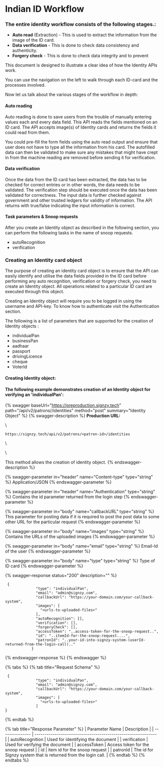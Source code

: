 # Indian ID Workflow

### The entire identity workflow consists of the following stages.:

* **Auto read** (Extraction) - This is used to extract the information from the image of the ID card.
* **Data verification** - This is done to check data consistency and authenticity.
* **Forgery check** - This is done to check data integrity and to prevent &#x20;

This document is designed to illustrate a clear idea of how the Identity APIs work.

You can use the navigation on the left to walk through each ID-card and the processes involved.

Now let us talk about the various stages of the workflow in depth:

#### Auto reading&#xD;

Auto reading is done to save users from the trouble of manually entering values each and every data field. This API reads the fields mentioned on an ID card. The API accepts image(s) of Identity cards and returns the fields it could read from them.

You could pre-fill the form fields using the auto read output and ensure that user does not have to type all the information from his card. The autofilled data can then be validated to make sure any mistakes that might have crept in from the machine reading are removed before sending it for verification.

#### Data verification&#xD;

Once the data from the ID card has been extracted, the data has to be checked for correct entries or in other words, the data needs to be validated. The verification step should be executed once the data has been validated for correctness. The input data is further checked against government and other trusted ledgers for validity of information. The API returns with true/false indicating the input information is correct.

#### Task parameters & Snoop requests

After you create an Identity object as described in the following section, you can perform the following tasks in the name of snoop requests.

* autoRecognition
* verification

### Creating an Identity card object&#xD;

The purpose of creating an identity card object is to ensure that the API can easily identify and utilise the data fields provided in the ID card before performing any auto recognition, verification or forgery check, you need to create an Identity object. All operations related to a particular ID card are executed through this object.

Creating an Identity object will require you to be logged in using the username and API-key. To know how to authenticate visit the Authentication section.

The following is a list of parameters that are supported for the creation of Identity objects:

* individualPan
* businessPan
* aadhaar
* passport
* drivingLicence
* cheque
*   VoterId



#### Creating Identity object:&#xD;

#### The following example demonstrates creation of an Identity object for verifying an 'individualPan':

{% swagger baseUrl="https://preproduction.signzy.tech" path="/api/v2/patrons/<patron-id>/identities" method="post" summary="Identity Object" %}
{% swagger-description %}
**Production URL:**

\




`https://signzy.tech/api/v2/patrons/<patron-id>/identities`

\




\


This method allows the creation of identity object.
{% endswagger-description %}

{% swagger-parameter in="header" name="Content-type" type="string" %}
Application/JSON
{% endswagger-parameter %}

{% swagger-parameter in="header" name="Authentication" type="string" %}
Contains the id parameter returned from the login step
{% endswagger-parameter %}

{% swagger-parameter in="body" name="callbackURL" type="string" %}
This parameter for posting data if it is required to post the post data to some other URL for the particular request
{% endswagger-parameter %}

{% swagger-parameter in="body" name="images" type="string" %}
Contains the URLs of the uploaded images
{% endswagger-parameter %}

{% swagger-parameter in="body" name="email" type="string" %}
Email-Id of the user
{% endswagger-parameter %}

{% swagger-parameter in="body" name="type" type="string" %}
Type of ID card 
{% endswagger-parameter %}

{% swagger-response status="200" description="" %}
```
 {
              "type": "individualPan",
              "email": "admin@signzy.com",
              "callbackUrl": "https://your-domain.com/your-callback-system",
              "images": [
                "<urls-to-uploaded-files>"
              ],
              "autoRecognition": [],
              "verification": [],
              "forgeryCheck": [],
              "accessToken": "..access-token-for-the-snoop-request..",
              "id": "..itemId-for-the-snoop-request....",
              "patronId": "..your-id-into-signzy-system-(userId-returned-from-the-login-call).."
            }
```
{% endswagger-response %}
{% endswagger %}

{% tabs %}
{% tab title="Request Schema" %}
```
 {
              "type": "individualPan",
              "email": "admin@signzy.com",
              "callbackUrl": "https://your-domain.com/your-callback-system",
              "images": [
                "<urls-to-uploaded-files>"
              ]
}
```
{% endtab %}

{% tab title="Response Parameter" %}
| Parameter Name  | Description                                                    |
| --------------- | -------------------------------------------------------------- |
| autoRecognition | Used for identifying the document                              |
| verification    | Used for verifying the document                                |
| accessToken     | Access token for the snoop request                             |
| id              | item id for the snoop request                                  |
| patronId        | The id for Signzy system that is returned from the login call. |
{% endtab %}
{% endtabs %}

